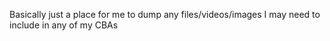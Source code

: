 Basically just a place for me to dump any files/videos/images I may need to include in any of my CBAs
